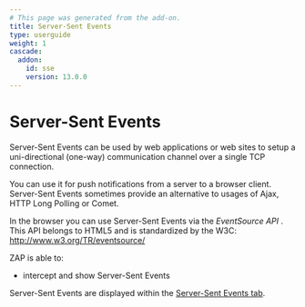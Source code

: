 ```yaml
---
# This page was generated from the add-on.
title: Server-Sent Events
type: userguide
weight: 1
cascade:
  addon:
    id: sse
    version: 13.0.0
---
```


# Server-Sent Events

Server-Sent Events can be used by web applications or web sites to setup a
uni-directional (one-way) communication channel over a single TCP connection.


You can use it for push notifications from a server to a browser client.
Server-Sent Events sometimes provide an alternative to
usages of Ajax, HTTP Long Polling or Comet.


In the browser you can use Server-Sent Events via the *EventSource API* .
This API belongs to HTML5 and is standardized by the W3C:
<http://www.w3.org/TR/eventsource/>

ZAP is able to:

* intercept and show Server-Sent Events

Server-Sent Events are displayed within the [Server-Sent Events tab](/docs/desktop/addons/server-sent-events/tab/).

